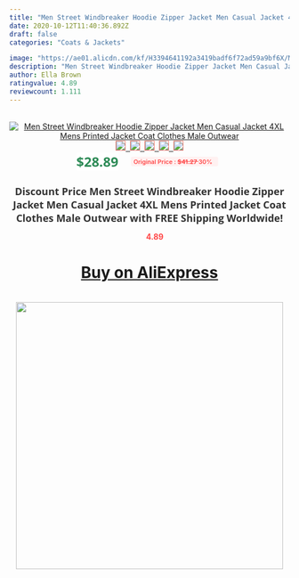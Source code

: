 ```yaml
---
title: "Men Street Windbreaker Hoodie Zipper Jacket Men Casual Jacket 4XL Mens Printed Jacket Coat Clothes Male Outwear"
date: 2020-10-12T11:40:36.892Z
draft: false
categories: "Coats & Jackets"

image: "https://ae01.alicdn.com/kf/H3394641192a3419badf6f72ad59a9bf6X/Men-Street-Windbreaker-Hoodie-Zipper-Jacket-Men-Casual-Jacket-4XL-Mens-Printed-Jacket-Coat-Clothes-Male.png_220x220.png"
description: "Men Street Windbreaker Hoodie Zipper Jacket Men Casual Jacket 4XL Mens Printed Jacket Coat Clothes Male Outwear"
author: Ella Brown
ratingvalue: 4.89
reviewcount: 1.111
---
```

<br>
<div style="text-align: center;">
<a href="https://s.click.aliexpress.com/e/_98X2TF" target="_blank" rel="nofollow noopener noreferrer"><img alt="Men Street Windbreaker Hoodie Zipper Jacket Men Casual Jacket 4XL Mens Printed Jacket Coat Clothes Male Outwear" class="magnifier-image" src="https://ae01.alicdn.com/kf/H3394641192a3419badf6f72ad59a9bf6X/Men-Street-Windbreaker-Hoodie-Zipper-Jacket-Men-Casual-Jacket-4XL-Mens-Printed-Jacket-Coat-Clothes-Male.png_220x220.png_640x640.jpg">
<br>
<img style="border:1px solid salmon" src="https://ae01.alicdn.com/kf/H3394641192a3419badf6f72ad59a9bf6X/Men-Street-Windbreaker-Hoodie-Zipper-Jacket-Men-Casual-Jacket-4XL-Mens-Printed-Jacket-Coat-Clothes-Male.png_120x120.jpg">&nbsp;&nbsp;<img style="border:1px solid salmon" src="https://ae01.alicdn.com/kf/He98d321b28ca42f58fc1792d48e6ce26u/Men-Street-Windbreaker-Hoodie-Zipper-Jacket-Men-Casual-Jacket-4XL-Mens-Printed-Jacket-Coat-Clothes-Male.png_120x120.jpg">&nbsp;&nbsp;<img style="border:1px solid salmon" src="https://ae01.alicdn.com/kf/H572f5b904c8a4214aef948cac29ae3cfM/Men-Street-Windbreaker-Hoodie-Zipper-Jacket-Men-Casual-Jacket-4XL-Mens-Printed-Jacket-Coat-Clothes-Male.png_120x120.jpg">&nbsp;&nbsp;<img style="border:1px solid salmon" src="https://ae01.alicdn.com/kf/H561a518a875640feb81594ec801e7784l/Men-Street-Windbreaker-Hoodie-Zipper-Jacket-Men-Casual-Jacket-4XL-Mens-Printed-Jacket-Coat-Clothes-Male.png_120x120.jpg">&nbsp;&nbsp;<img style="border:1px solid salmon" src="https://ae01.alicdn.com/kf/Hec37a5da95b64f549dbe8b3f772d6e645/Men-Street-Windbreaker-Hoodie-Zipper-Jacket-Men-Casual-Jacket-4XL-Mens-Printed-Jacket-Coat-Clothes-Male.png_120x120.jpg"></a></div><br0>
<div style="text-align: center;"><span style="background-color: white; border: 0px; box-sizing: border-box; color: seagreen; display: inline-block; font-family: &quot;open sans&quot; , &quot;arial&quot; , &quot;helvetica&quot; , sans-serif , &quot;heiti&quot;; font-size: 24px; font-stretch: inherit; font-weight: 700; line-height: inherit; margin: 0px 10px 0px 0px; padding: 0px; vertical-align: middle;">$28.89 </span>
<span style="background: rgb(255 , 241 , 241); border-radius: 3px; border: 0px; box-sizing: border-box; color: #ff4747; display: inline-block; font-family: inherit; font-size: 12px; font-stretch: inherit; font-style: inherit; font-variant: inherit; font-weight: 600; line-height: inherit; margin: 0px; padding: 2px 5px; transform: scale(0.9); vertical-align: middle;">Original Price : <b style="text-decoration: line-through;">$41.27 </b> 30%&nbsp;&nbsp;</span></div>
<h1 style="color: #333333; display: inline-block; font-family: &quot;open sans&quot; , &quot;arial&quot; , &quot;helvetica&quot; , sans-serif , &quot;heiti&quot;; font-size: 18px; font-stretch: inherit; font-weight: 700; text-align: center;">Discount Price Men Street Windbreaker Hoodie Zipper Jacket Men Casual Jacket 4XL Mens Printed Jacket Coat Clothes Male Outwear with FREE Shipping Worldwide!</h1>
<div style="color: #ff4747; text-align: center;">
<img src="https://4.bp.blogspot.com/-M0ZcTcb-5uY/XleCXlxnR4I/AAAAAAAAAEc/OrjgMkXV1oMQFaCRZj5HQwOCBcu3w1FegCPcBGAYYCw/s1600/star.png" style="height: 15px;">&nbsp;<b>4.89</b></div>
<div class="button_cont" align="center"><a class="buynow_a" href="https://s.click.aliexpress.com/e/_98X2TF" target="_blank" rel="nofollow noopener noreferrer"><H1>Buy on AliExpress</H1></a></div><br>
<div class="separator" style="clear: both; text-align: center;">
<img src="https://lh3.googleusercontent.com/-pTy5HemUv9M/XlePHvY0dAI/AAAAAAAAAE4/0nX5iRUoIWY8eMW9Dpxeirr157OZliDIgCLcBGAsYHQ/s1600/badge.gif" width="480">
</div>
